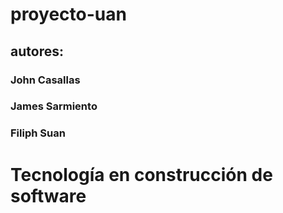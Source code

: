 # proyecto-uan
## autores:
### John Casallas
### James Sarmiento
### Filiph Suan

# Tecnología en construcción de software